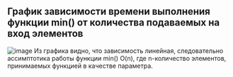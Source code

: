 
## График зависимости времени выполнения функции min() от количества подаваемых на вход элементов
![image](https://github.com/andreysnigirev/TZ2/assets/86425699/94900293-001e-4c74-8d30-deeef0e7abe3)
Из графика видно, что зависимость линейная, следовательно ассимптотика работы функции min() O(n), где n-количество элементов, принимаемых функцией в качестве параметра.

